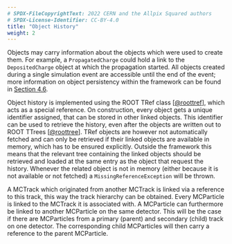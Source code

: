 ```yaml
---
# SPDX-FileCopyrightText: 2022 CERN and the Allpix Squared authors
# SPDX-License-Identifier: CC-BY-4.0
title: "Object History"
weight: 2
---
```


Objects may carry information about the objects which were used to create them. For example, a `PropagatedCharge` could hold
a link to the `DepositedCharge` object at which the propagation started. All objects created during a single simulation event
are accessible until the end of the event; more information on object persistency within the framework can be found in
[Section 4.6](../../04_framework/06_messages#persistency).

Object history is implemented using the ROOT TRef class \[[@roottref]\], which acts as a special reference. On construction,
every object gets a unique identifier assigned, that can be stored in other linked objects. This identifier can be used to
retrieve the history, even after the objects are written out to ROOT TTrees \[[@roottree]\]. TRef objects are however not
automatically fetched and can only be retrieved if their linked objects are available in memory, which has to be ensured
explicitly. Outside the framework this means that the relevant tree containing the linked objects should be retrieved and
loaded at the same entry as the object that request the history. Whenever the related object is not in memory (either because
it is not available or not fetched) a `MissingReferenceException` will be thrown.

A MCTrack which originated from another MCTrack is linked via a reference to this track, this way the track hierarchy can be
obtained. Every MCParticle is linked to the MCTrack it is associated with. A MCParticle can furthermore be linked to another
MCParticle on the same detector. This will be the case if there are MCParticles from a primary (parent) and secondary (child)
track on one detector. The corresponding child MCParticles will then carry a reference to the parent MCParticle.


[@roottref]: https://root.cern.ch/root/htmldoc/guides/users-guide/InputOutput.html
[@roottree]: https://root.cern.ch/root/htmldoc/guides/users-guide/Trees.html
